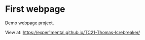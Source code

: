 # First webpage

Demo webpage project.

View at: https://exper1mental.github.io/TC21-Thomas-Icrebreaker/
